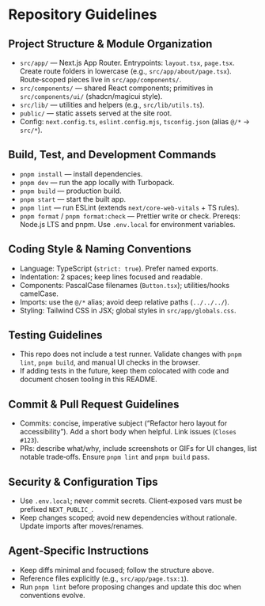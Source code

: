 # Repository Guidelines

## Project Structure & Module Organization
- `src/app/` — Next.js App Router. Entrypoints: `layout.tsx`, `page.tsx`. Create route folders in lowercase (e.g., `src/app/about/page.tsx`). Route‑scoped pieces live in `src/app/components/`.
- `src/components/` — shared React components; primitives in `src/components/ui/` (shadcn/magicui style).
- `src/lib/` — utilities and helpers (e.g., `src/lib/utils.ts`).
- `public/` — static assets served at the site root.
- Config: `next.config.ts`, `eslint.config.mjs`, `tsconfig.json` (alias `@/*` → `src/*`).

## Build, Test, and Development Commands
- `pnpm install` — install dependencies.
- `pnpm dev` — run the app locally with Turbopack.
- `pnpm build` — production build.
- `pnpm start` — start the built app.
- `pnpm lint` — run ESLint (extends `next/core-web-vitals` + TS rules).
- `pnpm format` / `pnpm format:check` — Prettier write or check.
  Prereqs: Node.js LTS and pnpm. Use `.env.local` for environment variables.

 

## Coding Style & Naming Conventions
- Language: TypeScript (`strict: true`). Prefer named exports.
- Indentation: 2 spaces; keep lines focused and readable.
- Components: PascalCase filenames (`Button.tsx`); utilities/hooks camelCase.
- Imports: use the `@/*` alias; avoid deep relative paths (`../../../`).
- Styling: Tailwind CSS in JSX; global styles in `src/app/globals.css`.

## Testing Guidelines
- This repo does not include a test runner. Validate changes with `pnpm lint`, `pnpm build`, and manual UI checks in the browser.
- If adding tests in the future, keep them colocated with code and document chosen tooling in this README.

## Commit & Pull Request Guidelines
- Commits: concise, imperative subject (“Refactor hero layout for accessibility”). Add a short body when helpful. Link issues (`Closes #123`).
- PRs: describe what/why, include screenshots or GIFs for UI changes, list notable trade‑offs. Ensure `pnpm lint` and `pnpm build` pass.

## Security & Configuration Tips
- Use `.env.local`; never commit secrets. Client‑exposed vars must be prefixed `NEXT_PUBLIC_`.
- Keep changes scoped; avoid new dependencies without rationale. Update imports after moves/renames.

## Agent‑Specific Instructions
- Keep diffs minimal and focused; follow the structure above.
- Reference files explicitly (e.g., `src/app/page.tsx:1`).
- Run `pnpm lint` before proposing changes and update this doc when conventions evolve.
